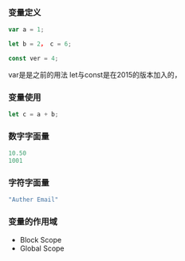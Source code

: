 


### 变量定义

```js
var a = 1;
```

```js
let b = 2， c = 6;
```

```js
const ver = 4;
```

var是是之前的用法
let与const是在2015的版本加入的，

### 变量使用

```js
let c = a + b;
```

### 数字字面量

```js
10.50
1001
```

### 字符字面量

```js
"Auther Email"
```


### 变量的作用域

* Block Scope
* Global Scope
